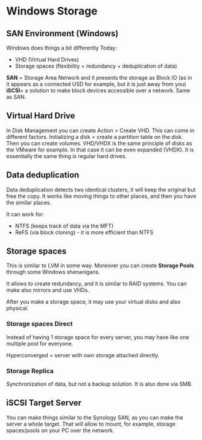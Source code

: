 # Windows Storage
## SAN Environment (Windows)
Windows does things a bit differently
Today:
- VHD (Virtual Hard Drives)
- Storage spaces (flexibility + redundancy + deduplication of data)

**SAN** = Storage Area Network and it presents the storage as Block IO (as in it appears as a connected USD for example, but it is just away from you)
**iSCSI**= a solution to make block devices accessible over a network. Same as SAN.

## Virtual Hard Drive
In Disk Management you can create Action > Create VHD. This can come in different factors.
Initializing a disk = create a partition table on the disk. Then you can create volumes.
VHD/VHDX is the same principle of disks as the VMware for example. In that case it can be even expanded (VHDX). It is essentially the same thing is regular hard drives.
## Data deduplication
Data deduplication detects two identical clusters, it will keep the original but free the copy.
It works like moving things to other places, and then you have the similar places.

It can work for:
- NTFS (keeps track of data via the MFT)
- ReFS (via block cloning) - it is more efficient than NTFS

## Storage spaces
This is similar to LVM in some way. Moreover you can create **Storage Pools** through some Windows shenanigans.

It allows to create redundancy, and it is similar to RAID systems. You can make also mirrors and use VHDs.

After you make a storage space, it may use your virtual disks and also physical.

### Storage spaces Direct
Instead of having 1 storage space for every server, you may have like one multiple pool for everyone.

Hyperconverged = server with own storage attached directly.

### Storage Replica
Synchronization of data, but not a backup solution.  It is also done via SMB.

## iSCSI Target Server
You can make things similar to the Synology SAN, as you can make the server a whole target. That will allow to mount, for example, storage spaces/pools on your PC over the network.